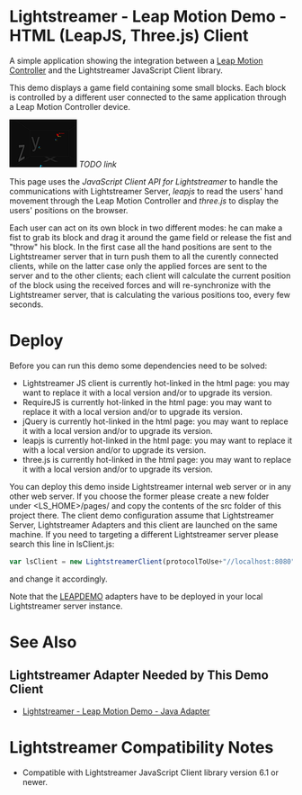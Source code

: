 # Lightstreamer - Leap Motion Demo - HTML (LeapJS, Three.js) Client #

<!-- START DESCRIPTION lightstreamer-example-leapmotion-client-javascript -->

A simple application showing the integration between a [Leap Motion Controller](https://www.leapmotion.com/) and the Lightstreamer JavaScript Client library.

This demo displays a game field containing some small blocks. Each block is controlled by a different user connected to the same application through a Leap Motion Controller device. 

![screenshot](leapdemo.png) _TODO link_

This page uses the *JavaScript Client API for Lightstreamer* to handle the communications with Lightstreamer Server, *leapjs* to read the users' hand movement through the Leap Motion Controller and
*three.js* to display the users' positions on the browser.

Each user can act on its own block in two different modes: he can make a fist to grab its block and drag it around the game field or release the fist and "throw" his block.
In the first case all the hand positions are sent to the Lightstreamer server that in turn push them to all the curently connected clients, while on the latter case only 
the applied forces are sent to the server and to the other clients; each client will calculate the current position of the block using the received forces and will re-synchronize 
with the Lightstreamer server, that is calculating the various positions too, every few seconds. 

<!-- END DESCRIPTION lightstreamer-example-leapmotion-client-javascript -->

# Deploy #

Before you can run this demo some dependencies need to be solved:

-  Lightstreamer JS client is currently hot-linked in the html page: you may want to replace it with a local version and/or to upgrade its version.
-  RequireJS is currently hot-linked in the html page: you may want to replace it with a local version and/or to upgrade its version.
-  jQuery is currently hot-linked in the html page: you may want to replace it with a local version and/or to upgrade its version.
-  leapjs is currently hot-linked in the html page: you may want to replace it with a local version and/or to upgrade its version.
-  three.js is currently hot-linked in the html page: you may want to replace it with a local version and/or to upgrade its version.

You can deploy this demo inside Lightstreamer internal web server or in any other web server.
If you choose the former please create a new folder under <LS_HOME>/pages/ and copy the contents of the src folder of this project there.
The client demo configuration assume that Lightstreamer Server, Lightstreamer Adapters and this client are launched on the same machine.
If you need to targeting a different Lightstreamer server please search this line in lsClient.js:
```js
var lsClient = new LightstreamerClient(protocolToUse+"//localhost:8080",Constants.ADAPTER);
```
and change it accordingly.

Note that the [LEAPDEMO](https://github.com/Weswit/Lightstreamer-example-LeapMotion-adapter-java) adapters have to be deployed in your local Lightstreamer server instance.

# See Also #

## Lightstreamer Adapter Needed by This Demo Client ##
<!-- START RELATED_ENTRIES -->

* [Lightstreamer - Leap Motion Demo - Java Adapter](https://github.com/Weswit/Lightstreamer-example-LeapMotion-adapter-java)

<!-- END RELATED_ENTRIES -->

# Lightstreamer Compatibility Notes #

* Compatible with Lightstreamer JavaScript Client library version 6.1 or newer.
